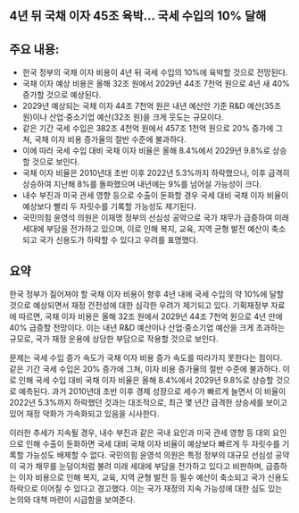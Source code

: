 ## 4년 뒤 국채 이자 45조 육박… 국세 수입의 10% 달해

## 주요 내용:
*   한국 정부의 국채 이자 비용이 4년 뒤 국세 수입의 10%에 육박할 것으로 전망된다.
*   국채 이자 예상 비용은 올해 32조 원에서 2029년 44조 7천억 원으로 4년 새 40% 증가할 것으로 예상된다.
*   2029년 예상되는 국채 이자 44조 7천억 원은 내년 예산안 기준 R&D 예산(35조 원)이나 산업·중소기업 예산(32조 원)을 크게 웃도는 규모이다.
*   같은 기간 국세 수입은 382조 4천억 원에서 457조 1천억 원으로 20% 증가에 그쳐, 국채 이자 비용 증가율의 절반 수준에 불과하다.
*   이에 따라 국세 수입 대비 국채 이자 비율은 올해 8.4%에서 2029년 9.8%로 상승할 것으로 보인다.
*   국채 이자 비율은 2010년대 초반 이후 2022년 5.3%까지 하락했으나, 이후 급격히 상승하여 지난해 8%를 돌파했으며 내년에는 9%를 넘어설 가능성이 크다.
*   내수 부진과 미국 관세 영향 등으로 수출이 둔화할 경우 국세 대비 국채 이자 비율이 예상보다 빨리 두 자릿수를 기록할 가능성도 제기된다.
*   국민의힘 윤영석 의원은 이재명 정부의 선심성 공약으로 국가 채무가 급증하여 미래 세대에 부담을 전가하고 있으며, 이로 인해 복지, 교육, 지역 균형 발전 예산이 축소되고 국가 신용도가 하락할 수 있다고 우려를 표명했다.

## 요약

한국 정부가 짊어져야 할 국채 이자 비용이 향후 4년 내에 국세 수입의 약 10%에 달할 것으로 예상되면서 재정 건전성에 대한 심각한 우려가 제기되고 있다. 기획재정부 자료에 따르면, 국채 이자 비용은 올해 32조 원에서 2029년 44조 7천억 원으로 4년 만에 40% 급증할 전망이다. 이는 내년 R&D 예산이나 산업·중소기업 예산을 크게 초과하는 규모로, 국가 재정 운용에 상당한 부담으로 작용할 것으로 보인다.

문제는 국세 수입 증가 속도가 국채 이자 비용 증가 속도를 따라가지 못한다는 점이다. 같은 기간 국세 수입은 20% 증가에 그쳐, 이자 비용 증가율의 절반 수준에 불과하다. 이로 인해 국세 수입 대비 국채 이자 비율은 올해 8.4%에서 2029년 9.8%로 상승할 것으로 예측된다. 과거 2010년대 초반 이후 경제 성장으로 세수가 빠르게 늘면서 이 비율이 2022년 5.3%까지 하락했던 것과는 대조적으로, 최근 몇 년간 급격한 상승세를 보이고 있어 재정 악화가 가속화되고 있음을 시사한다.

이러한 추세가 지속될 경우, 내수 부진과 같은 국내 요인과 미국 관세 영향 등 대외 요인으로 인해 수출이 둔화하면 국세 대비 국채 이자 비율이 예상보다 빠르게 두 자릿수를 기록할 가능성도 배제할 수 없다. 국민의힘 윤영석 의원은 특정 정부의 대규모 선심성 공약이 국가 채무를 눈덩이처럼 불려 미래 세대에 부담을 전가하고 있다고 비판하며, 급증하는 이자 비용으로 인해 복지, 교육, 지역 균형 발전 등 필수 예산이 축소되고 국가 신용도 하락으로 이어질 수 있다고 경고했다. 이는 국가 재정의 지속 가능성에 대한 심도 있는 논의와 대책 마련이 시급함을 보여준다.